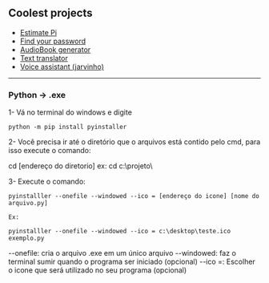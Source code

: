 ## Coolest projects

- [Estimate Pi](https://github.com/dsperax/python/tree/main/estimate_pi(n))
- [Find your password](https://github.com/dsperax/python/tree/main/PDF%20unlock)
- [AudioBook generator](https://github.com/dsperax/python/tree/main/AudioBook)
- [Text translator](https://github.com/dsperax/python/tree/main/text-translate)
- [Voice assistant (jarvinho)](https://github.com/dsperax/python/tree/main/jarvinho)

<hr>

### Python -> .exe

1- Vá no terminal do windows e digite 

```
python -m pip install pyinstaller
```
2- Você precisa ir até o diretório que o arquivos está contido pelo cmd, para isso execute o comando:

cd [endereço do diretorio] ex: cd c:\projeto\

3- Execute o comando: 

```
pyinstalller --onefile --windowed --ico = [endereço do icone] [nome do arquivo.py]

Ex:

pyinstalller --onefile --windowed --ico = c:\desktop\teste.ico exemplo.py
```

--onefile: cria o arquivo .exe em um único arquivo
--windowed: faz o terminal sumir quando o programa ser iniciado (opcional)
--ico =: Escolher o icone que será utilizado no seu programa (opcional)
